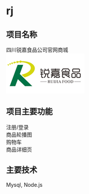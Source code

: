 # rj
## 项目名称
四川锐嘉食品公司官网商城  
![](./app/img/logo.png)

## 项目主要功能
注册/登录  
商品轮播图  
购物车  
商品详细页  

## 主要技术
Mysql, Node.js

